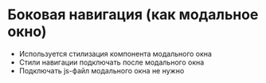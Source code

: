 # Боковая навигация (как модальное окно)

- Используется стилизация компонента модального окна
- Стили навигации подключать после модального окна
- Подключать js-файл модального окна не нужно